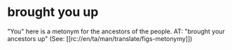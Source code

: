 # brought you up

"You" here is a metonym for the ancestors of the people. AT: "brought your ancestors up" (See: [[rc://en/ta/man/translate/figs-metonymy]])